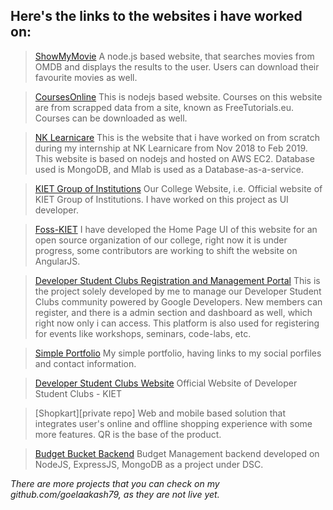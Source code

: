 ## Here's the links to the websites i have worked on:

>[ShowMyMovie](http://showmymovie.herokuapp.com)
A node.js based website, that searches movies from OMDB and displays the results to the user. Users can download their favourite movies as well.

> [CoursesOnline](http://coursesonline.herokuapp.com)
This is nodejs based website. Courses on this website are from scrapped data from a site, known as FreeTutorials.eu. Courses can be downloaded as well.

> [NK Learnicare](http://nklearnicare.com) 
This is the website that i have worked on from scratch during my internship at NK Learnicare from Nov 2018 to Feb 2019. This website is based on nodejs and hosted on AWS EC2. Database used is MongoDB, and Mlab is used as a Database-as-a-service.

> [KIET Group of Institutions](https://kiet.edu)
Our College Website, i.e. Official website of KIET Group of Institutions. I have worked on this project as UI developer.

> [Foss-KIET](http://kiet-foss.github.io/)
I have developed the Home Page UI of this website for an open source organization of our college, right now it is under progress, some contributors are working to shift the website on AngularJS.

> [Developer Student Clubs Registration and Management Portal](http://dsckiet.herokuapp.com/)
This is the project solely developed by me to manage our Developer Student Clubs community powered by Google Developers. New members can register, and there is a admin section and dashboard as well, which right now only i can access. This platform is also used for registering for events like workshops, seminars, code-labs, etc.

> [Simple Portfolio](http://goelaakash79.github.io/)
My simple portfolio, having links to my social porfiles and contact information.

> [Developer Student Clubs Website](https://dsckiet.tech)
Official Website of Developer Student Clubs - KIET

> [Shopkart][private repo]
Web and mobile based solution that integrates user's online and offline shopping experience with some more features. QR is the base of the product.

> [Budget Bucket Backend](https://github.com/dsckiet/budget-planner-backend)
Budget Management backend developed on NodeJS, ExpressJS, MongoDB as a project under DSC.

*There are more projects that you can check on my github.com/goelaakash79, as they are not live yet.*
